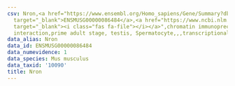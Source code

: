 ```yaml
---
csv: Nron,<a href="https://www.ensembl.org/Homo_sapiens/Gene/Summary?db=core;g=ENSMUSG00000086484"
  target="_blank">ENSMUSG00000086484</a>,<a href="https://www.ncbi.nlm.nih.gov/pubmed/25450459"
  target="_blank"><i class="fas fa-file"></i></a>",chromatin immunoprecipitation assay,direct
  interaction,prime adult stage, testis, Spermatocyte,,,transcriptional regulation,
data_alias: Nron
data_id: ENSMUSG00000086484
data_numevidence: 1
data_species: Mus musculus
data_taxid: '10090'
title: Nron
---
```

